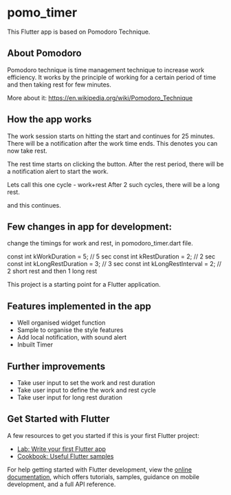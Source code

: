 # pomo_timer

This Flutter app is based on Pomodoro Technique.

## About Pomodoro
Pomodoro technique is time management technique to increase work efficiency. 
It works by the principle of working for a certain period of time and then taking rest for few minutes.

More about it: https://en.wikipedia.org/wiki/Pomodoro_Technique

## How the app works
The work session starts on hitting the start and continues for 25 minutes.
There will be a notification after the work time ends. This denotes you can now take rest.

The rest time starts on clicking the button. 
After the rest period, there will be a notification alert to start the work.

Lets call this one cycle - work+rest
After 2 such cycles, there will be a long rest.

and this continues.

## Few changes in app for development:
change the timings for work and rest, in pomodoro_timer.dart file.

const int kWorkDuration = 5; // 5 sec
const int kRestDuration = 2; // 2 sec
const int kLongRestDuration = 3; // 3 sec
const int kLongRestInterval = 2; // 2 short rest and then 1 long rest

This project is a starting point for a Flutter application.

## Features implemented in the app
- Well organised widget function
- Sample to organise the style features
- Add local notification, with sound alert
- Inbuilt Timer 

## Further improvements

- Take user input to set the work and rest duration
- Take user input to define the work and rest cycle
- Take user input for long rest duration

## Get Started with Flutter

A few resources to get you started if this is your first Flutter project:

- [Lab: Write your first Flutter app](https://docs.flutter.dev/get-started/codelab)
- [Cookbook: Useful Flutter samples](https://docs.flutter.dev/cookbook)

For help getting started with Flutter development, view the
[online documentation](https://docs.flutter.dev/), which offers tutorials,
samples, guidance on mobile development, and a full API reference.
